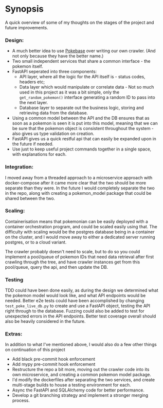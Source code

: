 # Synopsis
A quick overview of some of my thoughts on the stages of the project and future improvements. 


### Design:

* A much better idea to use [Pokebase](https://github.com/PokeAPI/pokebase) over writing our own crawler. (And not only because they have the better name.)
* Two small independent services that share a common interface - the pokemon itself.
* FastAPI seperated into three components:
    - API layer, where all the logic for the API itself is - status codes, headers etc;
    - Data layer which would manipulate or correlate data - Not so much used in this project as it was a bit simple, only the `get_random_pokemon()`
      interface generating a random ID to pass into the next layer.
    - Database layer to separate out the business logic, storing and retrieving data from the database.
* Using a common model between the API and the DB ensures that as soon as a pokemon is seen it is put into this model, meaning that we can be sure that the pokemon object is consistent throughout the system - also gives us type validation on creation.
* FastAPI gives us a quick restful api that can easily be expanded upon in the future if needed.
* Use just to keep useful project commands together in a single space, with explanations for each.

### Integration:

I moved away from a threaded approach to a microservice approach with docker-compose after it came more clear that the two should be more separate than they were. In the future I would completely separate the two in the repo, along with creating a pokemon_model package that could be shared between the two.

### Scaling:

Containerisation means that pokemonian can be easily deployed with a container orchestration program, and could be scaled easily using that. The difficulty with scaling would be the postgres database being in a container on the cluster, and I would move away to either a dedicated server running postgres, or to a cloud variant.

The crawler probably doesn't need to scale, but to do so you could implement a pool/queue of pokemon IDs that need data retrieval after first crawling through the tree, and have crawler instances get from this pool/queue, query the api, and then update the DB.

### Testing

TDD could have been done easily, as during the design we determined what the pokemon model would look like, and what API endpoints would be needed.
Better e2e tests could have been accomplished by changing `test_poke_live_db.py` to create and use a FastAPI object, testing the API right through to the database. Fuzzing could also be added to test for unexpected errors in the API endpoints. Better test coverage overall should also be heavily considered in the future.

### Extras:

In addition to what I've mentioned above, I would also do a few other things on continuation of this project

- Add black pre-commit hook enforcement
- Add mypy pre-commit hook enforcement
- Restructure the repo a bit more, moving out the crawler code into its own microservice, and creating a common pokemon model package.
- I'd modify the dockerfiles after separating the two services, and create multi-stage builds to house a testing environment for each.
- Async the FastAPI and SQLAlchemy code for better performance.
- Develop a git branching strategy and implement a stronger merging process.
